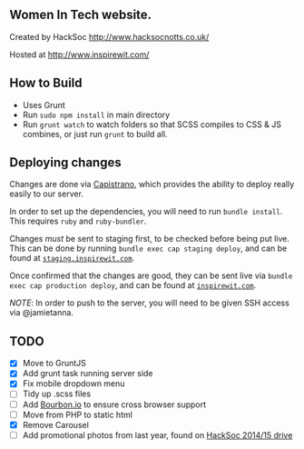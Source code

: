 
## Women In Tech website. ##

Created by HackSoc http://www.hacksocnotts.co.uk/

Hosted at http://www.inspirewit.com/


## How to Build

- Uses Grunt
- Run `sudo npm install` in main directory
- Run `grunt watch` to watch folders so that SCSS compiles to CSS & JS combines, or just run `grunt` to build all.


## Deploying changes

Changes are done via [Capistrano](http://capistranorb.com), which provides the ability to deploy really easily to our server.

In order to set up the dependencies, you will need to run `bundle install`. This requires `ruby` and `ruby-bundler`.

Changes *must* be sent to staging first, to be checked before being put live. This can be done by running `bundle exec cap staging deploy`, and can be found at [`staging.inspirewit.com`](staging.inspirewit.com).

Once confirmed that the changes are good, they can be sent live via `bundle exec cap production deploy`, and can be found at [`inspirewit.com`](inspirewit.com).

*NOTE*: In order to push to the server, you will need to be given SSH access via @jamietanna.

## TODO
- [x] Move to GruntJS
- [x] Add grunt task running server side
- [x] Fix mobile dropdown menu
- [ ] Tidy up .scss files
- [ ] Add [Bourbon.io](http://bourbon.io/) to ensure cross browser support
- [ ] Move from PHP to static html
- [x] Remove Carousel
- [ ] Add promotional photos from last year, found on [HackSoc 2014/15 drive](https://drive.google.com/open?id=0B0BMWwh-HrjhOG9SbGJhRTY3X1k)
